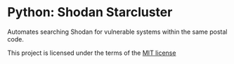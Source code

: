 # Python: Shodan Starcluster
Automates searching Shodan for vulnerable systems within the same postal code. 

This project is licensed under the terms of the [MIT license](/LICENSE)
